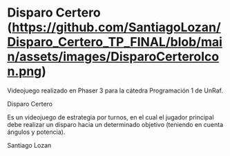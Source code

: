 # Disparo Certero (https://github.com/SantiagoLozan/Disparo_Certero_TP_FINAL/blob/main/assets/images/DisparoCerteroIcon.png)

Videojuego realizado en Phaser 3 para la cátedra Programación 1 de UnRaf.

Disparo Certero 

Es un videojuego de estrategia por turnos, en el cual el jugador principal debe realizar un disparo hacia un determinado objetivo (teniendo en cuenta ángulos y potencia).

Santiago Lozan
